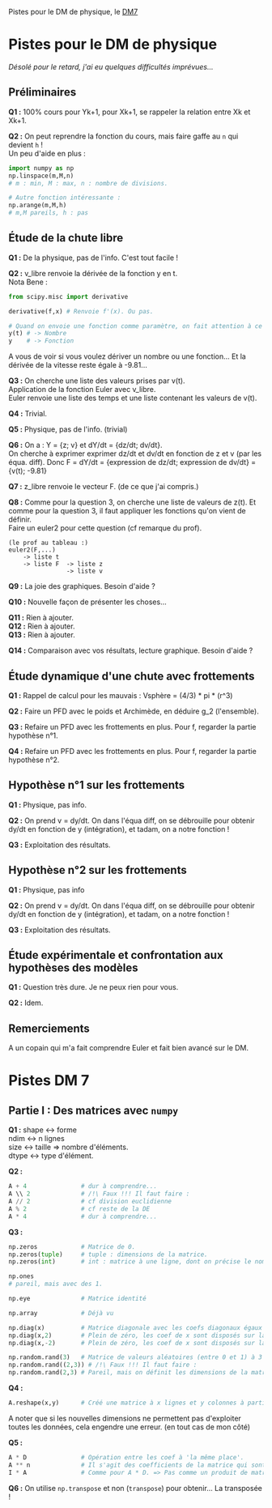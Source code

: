 Pistes pour le DM de physique, le [DM7](https://github.com/CaptainTheDelta/PTSI/tree/master/Info/DM#pistes-dm-7)

# Pistes pour le DM de physique
*Désolé pour le retard, j'ai eu quelques difficultés imprévues...*

## Préliminaires

**Q1 :** 100% cours pour Yk+1, pour Xk+1, se rappeler la relation entre Xk et Xk+1.

**Q2 :** On peut reprendre la fonction du cours, mais faire gaffe au `n` qui devient `h` !  
Un peu d'aide en plus :
```python
import numpy as np
np.linspace(m,M,n)
# m : min, M : max, n : nombre de divisions.

# Autre fonction intéressante :
np.arange(m,M,h)
# m,M pareils, h : pas
```

## Étude de la chute libre

**Q1 :** De la physique, pas de l'info. C'est tout facile !

**Q2 :** v_libre renvoie la dérivée de la fonction y en t.  
Nota Bene :
```python
from scipy.misc import derivative

derivative(f,x) # Renvoie f'(x). Ou pas.

# Quand on envoie une fonction comme paramètre, on fait attention à ce qu'on fait :
y(t) # -> Nombre
y    # -> Fonction
```
A vous de voir si vous voulez dériver un nombre ou une fonction...
Et la dérivée de la vitesse reste égale à -9.81...

**Q3 :** On cherche une liste des valeurs prises par v(t).  
Application de la fonction Euler avec v_libre.  
Euler renvoie une liste des temps et une liste contenant les valeurs de v(t).

**Q4 :** Trivial.

**Q5 :** Physique, pas de l'info. (trivial)

**Q6 :** On a : Y = {z; v} et dY/dt = {dz/dt; dv/dt}.  
On cherche à exprimer exprimer dz/dt et dv/dt en fonction de z et v (par les équa. diff).
Donc  F = dY/dt = {expression de dz/dt; expression de dv/dt} = {v(t); -9.81} 

**Q7 :** z_libre renvoie le vecteur F. (de ce que j'ai compris.)

**Q8 :** Comme pour la question 3, on cherche une liste de valeurs de z(t). Et comme pour la question 3, il faut appliquer les fonctions qu'on vient de définir.  
Faire un euler2 pour cette question (cf remarque du prof).  
```
(le prof au tableau :)
euler2(F,...)
    -> liste t
    -> liste F  -> liste z
                -> liste v
```

**Q9 :** La joie des graphiques. Besoin d'aide ?

**Q10 :** Nouvelle façon de présenter les choses...

**Q11 :** Rien à ajouter.  
**Q12 :** Rien à ajouter.  
**Q13 :** Rien à ajouter.  

**Q14 :** Comparaison avec vos résultats, lecture graphique. Besoin d'aide ?


## Étude dynamique d'une chute avec frottements


**Q1 :** Rappel de calcul pour les mauvais : Vsphère = (4/3) * pi * (r^3)

**Q2 :** Faire un PFD avec le poids et Archimède, en déduire g_2 (l'ensemble).

**Q3 :** Refaire un PFD avec les frottements en plus. Pour f, regarder la partie hypothèse n°1.

**Q4 :** Refaire un PFD avec les frottements en plus. Pour f, regarder la partie hypothèse n°2.


## Hypothèse n°1 sur les frottements


**Q1 :** Physique, pas info.

**Q2 :** On prend v = dy/dt. On dans l'équa diff, on se débrouille pour obtenir dy/dt en fonction de y (intégration), et tadam, on a notre fonction !

**Q3 :** Exploitation des résultats.


## Hypothèse n°2 sur les frottements


**Q1 :** Physique, pas info

**Q2 :** On prend v = dy/dt. On dans l'équa diff, on se débrouille pour obtenir dy/dt en fonction de y (intégration), et tadam, on a notre fonction !

**Q3 :** Exploitation des résultats.


## Étude expérimentale et confrontation aux hypothèses des modèles


**Q1 :** Question très dure. Je ne peux rien pour vous.

**Q2 :** Idem.


## Remerciements

A un copain qui m'a fait comprendre Euler et fait bien avancé sur le DM.


# Pistes DM 7

## Partie I : Des matrices avec `numpy`

**Q1 :** shape <-> forme  
ndim <-> n lignes  
size <-> taille => nombre d'éléments.  
dtype <-> type d'élément.

**Q2 :**  
```python
A + 4               # dur à comprendre...
A \\ 2              # /!\ Faux !!! Il faut faire :
A // 2              # cf division euclidienne
A % 2               # cf reste de la DE
A * 4               # dur à comprendre...
```

**Q3 :**  
```python
np.zeros            # Matrice de 0.
np.zeros(tuple)     # tuple : dimensions de la matrice.
np.zeros(int)       # int : matrice à une ligne, dont on précise le nombre d'éléments.

np.ones
# pareil, mais avec des 1.

np.eye              # Matrice identité

np.array            # Déjà vu

np.diag(x)          # Matrice diagonale avec les coefs diagonaux égaux à ceux de la matrice ligne
np.diag(x,2)        # Plein de zéro, les coef de x sont disposés sur la deuxième diagonale à droite de la diag centrale.
np.diag(x,-2)       # Plein de zéro, les coef de x sont disposés sur la deuxième diagonale à gauche de la diag centrale.

np.random.rand(3)   # Matrice de valeurs aléatoires (entre 0 et 1) à 3 éléments.
np.random.rand((2,3)) # /!\ Faux !!! Il faut faire :
np.random.rand(2,3) # Pareil, mais on définit les dimensions de la matrice.
```

**Q4 :**  
```python
A.reshape(x,y)      # Créé une matrice à x lignes et y colonnes à partir de la matrice A.
```
A noter que si les nouvelles dimensions ne permettent pas d'exploiter toutes les données, cela engendre une erreur. (en tout cas de mon côté)

**Q5 :**
```python
A * D               # Opération entre les coef à 'la même place'.
A ** n              # Il s'agit des coefficients de la matrice qui sont mis à la puissance n.
I * A               # Comme pour A * D. => Pas comme un produit de matrices !!!
```

**Q6 :** On utilise `np.transpose` et non (`transpose`) pour obtenir... La transposée !  